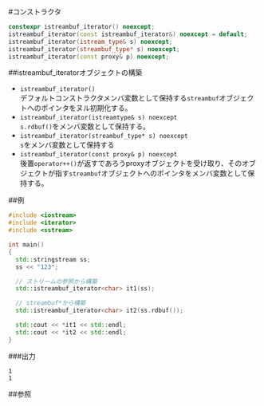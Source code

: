 #コンストラクタ
```cpp
constexpr istreambuf_iterator() noexcept;
istreambuf_iterator(const istreambuf_iterator&) noexcept = default;
istreambuf_iterator(istream_type& s) noexcept;
istreambuf_iterator(streambuf_type* s) noexcept;
istreambuf_iterator(const proxy& p) noexcept;
```

##istreambuf_iteratorオブジェクトの構築
- `istreambuf_iterator()`<br/>デフォルトコンストラクタメンバ変数として保持する`streambuf`オブジェクトへのポインタをヌル初期化する。
- `istreambuf_iterator(istreamtype& s) noexcept`<br/>`s.rdbuf()`をメンバ変数として保持する。
- `istreambuf_iterator(streambuf_type* s) noexcept`<br/>`s`をメンバ変数として保持する
- `istreambuf_iterator(const proxy& p) noexcept`<br/>後置`operator++()`が返すであろうproxyオブジェクトを受け取り、そのオブジェクトが指す`streambuf`オブジェクトへのポインタをメンバ変数として保持する。


##例
```cpp
#include <iostream>
#include <iterator>
#include <sstream>

int main()
{
  std::stringstream ss;
  ss << "123";

  // ストリームの参照から構築
  std::istreambuf_iterator<char> it1(ss);

  // streambuf*から構築
  std::istreambuf_iterator<char> it2(ss.rdbuf());

  std::cout << *it1 << std::endl;
  std::cout << *it2 << std::endl;
}
```

###出力
```
1
1
```

##参照


